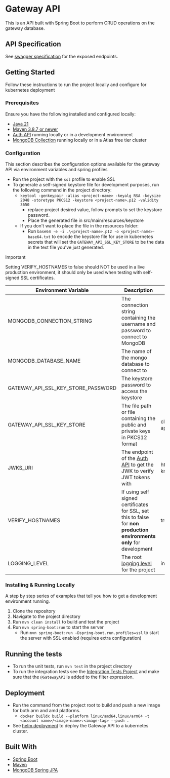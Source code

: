 # Gateway API

This is an API built with Spring Boot to perform CRUD operations on the gateway database.

## API Specification
See [swagger specification](https://app.swaggerhub.com/apis/CameronWard301/Communication_APIs/1.0.3#/Communication%20Gateway%20API) for the exposed endpoints.

## Getting Started

Follow these instructions to run the project locally and configure for kubernetes deployment

### Prerequisites

Ensure you have the following installed and configured locally:

- [Java 21](https://www.oracle.com/java/technologies/downloads/#java21)
- [Maven 3.8.7 or newer](https://maven.apache.org/download.cgi)
- [Auth API](../auth-api) running locally or in a development environment
- [MongoDB Collection](https://www.mongodb.com/docs/atlas/getting-started/) running locally or in a Atlas free tier cluster

### Configuration

This section describes the configuration options available for the gateway API via environment variables and spring profiles
- Run the project with the `ssl` profile to enable SSL
- To generate a self-signed keystore file for development purposes, run the following command in the project directory:
    - `keytool -genkeypair -alias <project-name> -keyalg RSA -keysize 2048 -storetype PKCS12 -keystore <project-name>.p12 -validity 3650`
        - replace project desired value, follow prompts to set the keystore password.
        - Place the generated file in src/main/resources/keystore
    - If you don't want to place the file in the resources folder:
        - Run `base64 -e -i .\<project-name>.p12 -o <project-name>-base64.txt` to encode the keystore file for use in kubernetes secrets that will set the `GATEWAY_API_SSL_KEY_STORE` to be the data in the text file you've just generated.

> [!IMPORTANT]
> Setting VERIFY_HOSTNAMES to false should NOT be used in a live production environment, it should only be used when testing with self-signed SSL certificates.

| Environment Variable               | Description                                                                                                                                                             | Default Value                                      | Required                       |
|------------------------------------|-------------------------------------------------------------------------------------------------------------------------------------------------------------------------|----------------------------------------------------|--------------------------------| 
| MONGODB_CONNECTION_STRING          | The connection string containing the username and password to connect to MongoDB                                                                                        |                                                    | Y should start with mongodb:// |
| MONGODB_DATABASE_NAME              | The name of the mongo database to connect to                                                                                                                            |                                                    | Y                              | 
| GATEWAY_API_SSL_KEY_STORE_PASSWORD | The keystore password to access the keystore                                                                                                                            |                                                    | Y if using SSL profile         |
| GATEWAY_API_SSL_KEY_STORE          | The file path or file containing the public and private keys in PKCS12 format                                                                                           | classpath:keystore/gateway-api.p12                 | N                              |
| JWKS_URI                           | The endpoint of the [Auth API](../auth-api) to get the JWK to verify JWT tokens with                                                                                    | https://localhost:53655/auth/.well-known/jwks.json | N                              |
| VERIFY_HOSTNAMES                   | If using self signed certificates for SSL, set this to false for **non production environments only** for development                                                   | true                                               | N                              |
| LOGGING_LEVEL                      | The root [logging level](https://docs.spring.io/spring-boot/docs/2.1.13.RELEASE/reference/html/boot-features-logging.html#boot-features-logging-format) for the project | info                                               | N                              |



### Installing & Running Locally

A step by step series of examples that tell you how to get a development environment running.

1. Clone the repository
2. Navigate to the project directory
3. Run `mvn clean install` to build and test the project
4. Run `mvn spring-boot:run` to start the server
    - Run `mvn spring-boot:run -Dspring-boot.run.profiles=ssl` to start the server with SSL enabled (requires extra configuration)

## Running the tests

- To run the unit tests, run `mvn test` in the project directory
- To run the integration tests see the [Integration Tests Project](../integration-tests)
  and make sure that the `@GatewayAPI` is added to the filter expression.

## Deployment

- Run the command from the project root to build and push a new image for both arm and amd platforms.
    - `docker buildx build --platform linux/amd64,linux/arm64 -t <account name>/<image-name>:<image-tag> --push .`
- See [helm deployment](../deployment/helm) to deploy the Gateway API to a kubernetes cluster.

## Built With
- [Spring Boot](https://spring.io/projects/spring-boot)
- [Maven](https://maven.apache.org/)
- [MongoDB Spring JPA](https://spring.io/guides/gs/accessing-data-mongodb)
